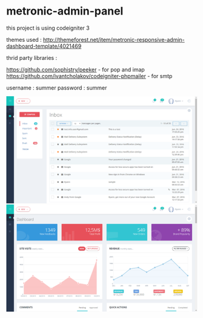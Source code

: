 # metronic-admin-panel

this project is using codeigniter 3  

themes used : http://themeforest.net/item/metronic-responsive-admin-dashboard-template/4021469  

thrid party libraries :   

https://github.com/sophistry/peeker - for pop and imap  
https://github.com/ivantcholakov/codeigniter-phpmailer - for smtp  

username : summer
password : summer  

![Alt text](screenshots/screen1.png?raw=true "Optional Title")    
![Alt text](screenshots/screen2.png?raw=true "Optional Title")    
